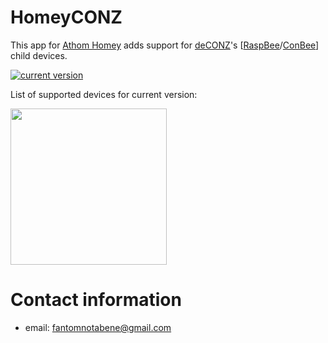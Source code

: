 # HomeyCONZ

This app for [Athom Homey](https://homey.app/en-us/) adds support for [deCONZ](https://www.dresden-elektronik.de/funk/software/deconz.html)'s [[RaspBee](https://www.phoscon.de/en/raspbee)/[ConBee](https://www.phoscon.de/en/conbee)] child devices.

[![current version](https://img.shields.io/badge/version-0.11.7-<COLOR>.svg)](https://shields.io/)

List of supported devices for current version:

<img src="https://github.com/fantomnotabene/HomeyCONZ/raw/master/.github/supported_devices.jpg" width="250">

# Contact information

- email: [fantomnotabene@gmail.com](mailto:fantomnotabene@gmail.com)
